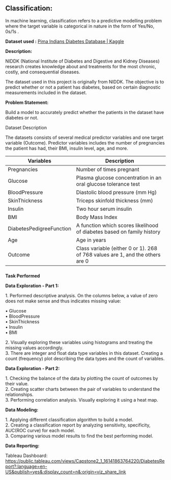 ## **Classification:**

In machine learning, classification refers to a predictive modelling problem
where the target variable is categorical in nature in the form of Yes/No, 0s/1s
.

**Dataset used :** [Pima Indians Diabetes Database \|
Kaggle](https://www.kaggle.com/uciml/pima-indians-diabetes-database)

**Description:**

NIDDK (National Institute of Diabetes and Digestive and Kidney Diseases)
research creates knowledge about and treatments for the most chronic, costly,
and consequential diseases.

The dataset used in this project is originally from NIDDK. The objective is to
predict whether or not a patient has diabetes, based on certain diagnostic
measurements included in the dataset.

**Problem Statement:**

Build a model to accurately predict whether the patients in the dataset have
diabetes or not.

Dataset Description

The datasets consists of several medical predictor variables and one target
variable (Outcome). Predictor variables includes the number of pregnancies the
patient has had, their BMI, insulin level, age, and more.

| **Variables**            | **Description**                                                               |
|--------------------------|-------------------------------------------------------------------------------|
| Pregnancies              | Number of times pregnant                                                      |
| Glucose                  | Plasma glucose concentration in an oral glucose tolerance test                |
| BloodPressure            | Diastolic blood pressure (mm Hg)                                              |
| SkinThickness            | Triceps skinfold thickness (mm)                                               |
| Insulin                  | Two hour serum insulin                                                        |
| BMI                      | Body Mass Index                                                               |
| DiabetesPedigreeFunction | A function which scores likelihood of diabetes based on family history        |
| Age                      | Age in years                                                                  |
| Outcome                  | Class variable (either 0 or 1). 268 of 768 values are 1, and the others are 0 |

###
**Task Performed**

**Data Exploration - Part 1:**

1\. Performed descriptive analysis. On the columns below, a value of zero does not make sense and thus indicates missing value:  

  • Glucose  
  • BloodPressure  
  • SkinThickness  
  • Insulin  
  • BMI  

2\. Visually exploring these variables using histograms and treating the missing values accordingly.  
3\. There are integer and float data type variables in this dataset. Creating a count (frequency) plot describing the data types and the count of variables.

**Data Exploration - Part 2:**

1\. Checking the balance of the data by plotting the count of outcomes by their value.  
2\. Creating scatter charts between the pair of variables to understand the relationships.  
3\. Performing correlation analysis. Visually exploring it using a heat map.

**Data Modeling:**

1\. Applying different classification algorithm to build a model.  
2\. Creating a classification report by analyzing sensitivity, specificity, AUC(ROC curve) for each model.  
3\. Comparing various model results to find the best performing model.

**Data Reporting:**

Tableau Dashboard: https://public.tableau.com/views/Capstone2_1_16141863764220/DiabetesReport?:language=en-US&publish=yes&:display_count=n&:origin=viz_share_link

